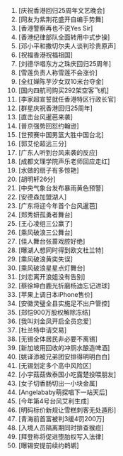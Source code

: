 
1. [庆祝香港回归25周年文艺晚会]
1. [网友为紫荆花盛开自编手势舞]
1. [香港警察再也不说Yes Sir]
1. [香港纪律部队全面转用中式步操]
1. [邓小平和撒切尔夫人谈判珍贵原声]
1. [祝福香港祝福祖国]
1. [刘德华唱东方之珠庆回归25周年]
1. [雪莲负责人称雪莲不会涨价]
1. [全红婵陈芋汐女双10米台夺金]
1. [国内四航司购买292架空客飞机]
1. [李家超宣誓就任香港特区行政长官]
1. [群星庆祝香港回归25周年]
1. [直击台风暹芭来袭]
1. [普京强势回怼约翰逊]
1. [世预赛中国男篮大胜中国台北]
1. [郭艾伦超远三分]
1. [广东人听到台风来袭的反应]
1. [成都文理学院声乐老师回应走红]
1. [水做的扇子有多惊艳]
1. [胡明轩26分]
1. [中央气象台发布暴雨黄色预警]
1. [安德森加盟湖人]
1. [广东将迎今年首个台风暹芭]
1. [郑秀妍孤勇者舞台]
1. [王心凌组三公赢了]
1. [乘风破浪三公舞台]
1. [佳人舞台张蔷戏腔好绝]
1. [曝湖人想同时得到欧文杜兰特]
1. [乘风破浪黄奕失误]
1. [乘风破浪星星点灯舞台]
1. [刘恋离开浪姐没有告别]
1. [蔡徐坤白鹿光折磨杨迪忘记进球]
1. [苹果上调日本iPhone售价]
1. [安徽灵璧全县实施足不出户管控]
1. [郑恺900万股权解除冻结]
1. [我叫刘金凤开启全员恋爱]
1. [杜兰特申请交易]
1. [无锡全体居民非必要不离锡]
1. [新加坡用回收的冲厕水酿造啤酒]
1. [姚译添被兄弟团安排得明明白白]
1. [无锡划定多个高中风险区]
1. [小宇菇菇做泰国小吃露楚投喂朋友]
1. [女子切香肠切出一小块金属]
1. [Angelababy萌探唱下一站天后]
1. [今年第4号台风艾利生成]
1. [明码标价新规让雪糕刺客无处遁形]
1. [青海前首富被判3缓4罚200万]
1. [入境人员隔离期同时排查猴痘]
1. [拜登称将促进堕胎权写入法律]
1. [曝锡安提前续约鹈鹕]